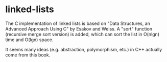 # linked-lists
The C implementation of linked lists is based on "Data Structures, an Advanced Approach Using C" by Esakov and Weiss.
A "sort" function (recursive merge sort version) is added, which can sort the list in O(nlgn) time and O(lgn) space.

It seems many ideas (e.g. abstraction, polymorphism, etc.) in C++ actually come from this book.
